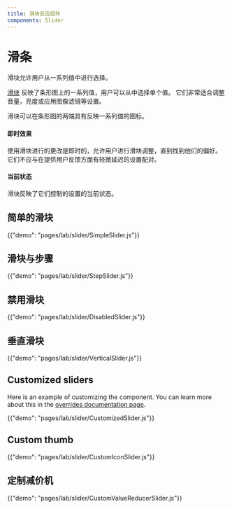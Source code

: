 ```yaml
---
title: 滑块反应组件
components: Slider
---
```


# 滑条

<p class="description">滑块允许用户从一系列值中进行选择。</p>

[滑块](https://material.io/design/components/sliders.html) 反映了条形图上的一系列值，用户可以从中选择单个值。 它们非常适合调整音量，亮度或应用图像滤镜等设置。

滑块可以在条形图的两端具有反映一系列值的图标。

#### 即时效果

使用滑块进行的更改是即时的，允许用户进行滑块调整，直到找到他们的偏好。 它们不应与在提供用户反馈方面有轻微延迟的设置配对。

#### 当前状态

滑块反映了它们控制的设置的当前状态。

## 简单的滑块

{{"demo": "pages/lab/slider/SimpleSlider.js"}}

## 滑块与步骤

{{"demo": "pages/lab/slider/StepSlider.js"}}

## 禁用滑块

{{"demo": "pages/lab/slider/DisabledSlider.js"}}

## 垂直滑块

{{"demo": "pages/lab/slider/VerticalSlider.js"}}

## Customized sliders

Here is an example of customizing the component. You can learn more about this in the [overrides documentation page](/customization/overrides/).

{{"demo": "pages/lab/slider/CustomizedSlider.js"}}

## Custom thumb

{{"demo": "pages/lab/slider/CustomIconSlider.js"}}

## 定制减价机

{{"demo": "pages/lab/slider/CustomValueReducerSlider.js"}}